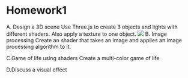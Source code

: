 # Homework1

A. Design a 3D scene 
Use Three.js to create 3 objects and lights with different shaders. Also apply a texture to one object.
![](https://raw.githubusercontent.com/sylviebunny/Homework1/master/1.jpg)
B. Image processing 
Create an shader that takes an image and applies an image processing algorithm to it. 

C.Game of life using shaders 
Create a multi-color game of life 

D.Discuss a visual effect 
